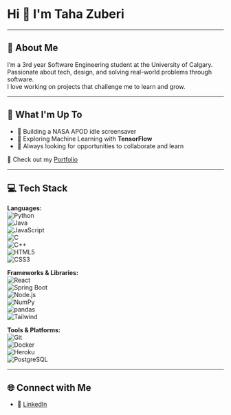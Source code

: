 # Hi 👋 I'm Taha Zuberi  

---

## 🌟 About Me  
I’m a 3rd year Software Engineering student at the University of Calgary.  
Passionate about tech, design, and solving real-world problems through software.  
I love working on projects that challenge me to learn and grow.  

---

## 🚀 What I'm Up To  
- 🔧 Building a NASA APOD idle screensaver  
- 🤖 Exploring Machine Learning with **TensorFlow**  
- 🌱 Always looking for opportunities to collaborate and learn  

📂 Check out my [Portfolio](https://tahazuberi.vercel.app)  

---

## 💻 Tech Stack  

**Languages:**  
![Python](https://img.shields.io/badge/-Python-3776AB?style=flat&logo=python&logoColor=white)  
![Java](https://img.shields.io/badge/-Java-007396?style=flat&logo=java&logoColor=white)  
![JavaScript](https://img.shields.io/badge/-JavaScript-F7DF1E?style=flat&logo=javascript&logoColor=black)  
![C](https://img.shields.io/badge/-C-A8B9CC?style=flat&logo=c&logoColor=black)  
![C++](https://img.shields.io/badge/-C++-00599C?style=flat&logo=c%2B%2B&logoColor=white)  
![HTML5](https://img.shields.io/badge/-HTML5-E34F26?style=flat&logo=html5&logoColor=white)  
![CSS3](https://img.shields.io/badge/-CSS3-1572B6?style=flat&logo=css3&logoColor=white)  

**Frameworks & Libraries:**  
![React](https://img.shields.io/badge/-React-61DAFB?style=flat&logo=react&logoColor=black)  
![Spring Boot](https://img.shields.io/badge/-Spring%20Boot-6DB33F?style=flat&logo=springboot&logoColor=white)  
![Node.js](https://img.shields.io/badge/-Node.js-339933?style=flat&logo=nodedotjs&logoColor=white)  
![NumPy](https://img.shields.io/badge/-NumPy-013243?style=flat&logo=numpy&logoColor=white)  
![pandas](https://img.shields.io/badge/-Pandas-150458?style=flat&logo=pandas&logoColor=white)  
![Tailwind](https://img.shields.io/badge/-TailwindCSS-38B2AC?style=flat&logo=tailwindcss&logoColor=white)  

**Tools & Platforms:**  
![Git](https://img.shields.io/badge/-Git-F05032?style=flat&logo=git&logoColor=white)  
![Docker](https://img.shields.io/badge/-Docker-2496ED?style=flat&logo=docker&logoColor=white)  
![Heroku](https://img.shields.io/badge/-Heroku-430098?style=flat&logo=heroku&logoColor=white)  
![PostgreSQL](https://img.shields.io/badge/-PostgreSQL-336791?style=flat&logo=postgresql&logoColor=white)  

---

## 🌐 Connect with Me  
- 💼 [LinkedIn](https://www.linkedin.com/in/taha-zuberi/)  
